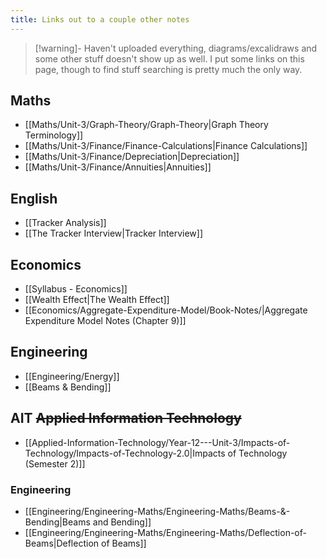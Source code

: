 ```yaml
---
title: Links out to a couple other notes
---
```


>[!warning]- Haven't uploaded everything, diagrams/excalidraws and some other stuff doesn't show up as well.
> I put some links on this page, though to find stuff searching is pretty much the only way.


## Maths
  - [[Maths/Unit-3/Graph-Theory/Graph-Theory|Graph Theory Terminology]]
  - [[Maths/Unit-3/Finance/Finance-Calculations|Finance Calculations]]
  - [[Maths/Unit-3/Finance/Depreciation|Depreciation]]
  - [[Maths/Unit-3/Finance/Annuities|Annuities]]

## English
- [[Tracker Analysis]]
- [[The Tracker Interview|Tracker Interview]]


## Economics
- [[Syllabus - Economics]]
- [[Wealth Effect|The Wealth Effect]]
- [[Economics/Aggregate-Expenditure-Model/Book-Notes/|Aggregate Expenditure Model Notes (Chapter 9)]]

## Engineering
-  [[Engineering/Energy]]
-  [[Beams & Bending]]

## AIT ~~Applied Information Technology~~
- [[Applied-Information-Technology/Year-12---Unit-3/Impacts-of-Technology/Impacts-of-Technology-2.0|Impacts of Technology (Semester 2)]]

### Engineering
- [[Engineering/Engineering-Maths/Engineering-Maths/Beams-&-Bending|Beams and Bending]]
- [[Engineering/Engineering-Maths/Engineering-Maths/Deflection-of-Beams|Deflection of Beams]]
